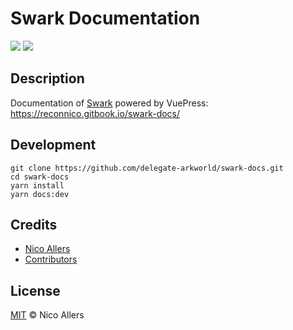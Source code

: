 # Swark Documentation

<a href="https://github.com/reconnico/swark-docs"><img src="https://badgen.net/github/last-commit/delegate-arkworld/swark-docs"></a>
<a href="https://github.com/reconnico/swark-docs"><img src="https://badgen.net/github/license/delegate-arkworld/swark-docs"></a>

## Description

Documentation of [Swark](https://github.com/delegate-arkworld/swark) powered by VuePress: https://reconnico.gitbook.io/swark-docs/

## Development

```
git clone https://github.com/delegate-arkworld/swark-docs.git
cd swark-docs
yarn install
yarn docs:dev
```

## Credits
* [Nico Allers](https://github.com/reconnico)
* [Contributors](../../contributors)

## License

[MIT](LICENSE) © Nico Allers